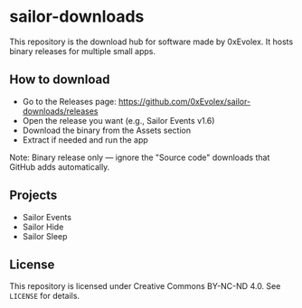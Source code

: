 # sailor-downloads

This repository is the download hub for software made by 0xEvolex. It hosts binary releases for multiple small apps.

## How to download
- Go to the Releases page: https://github.com/0xEvolex/sailor-downloads/releases
- Open the release you want (e.g., Sailor Events v1.6)
- Download the binary from the Assets section
- Extract if needed and run the app

Note: Binary release only — ignore the "Source code" downloads that GitHub adds automatically.

## Projects
- Sailor Events
- Sailor Hide
- Sailor Sleep

## License
This repository is licensed under Creative Commons BY-NC-ND 4.0.
See `LICENSE` for details.